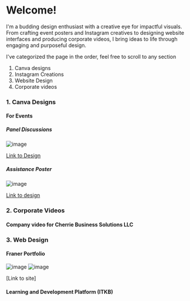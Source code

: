# Welcome!
I'm a budding design enthusiast with a creative eye for impactful visuals. From crafting event posters and Instagram creatives to designing website interfaces and producing corporate videos, I bring ideas to life through engaging and purposeful design.

I've categorized the page in the order, feel free to scroll to any section
1. Canva designs
2. Instagram Creations
3. Website Design
4. Corporate videos
   
### 1. Canva Designs
#### For Events
##### Panel Discussions
![image](https://github.com/user-attachments/assets/c5835b7e-3c5a-43ad-baef-281891f5886e)

[Link to Design](https://www.canva.com/design/DAGWQx6iCDE/AfpkaI8fJP7y0sRhelroiA/edit?utm_content=DAGWQx6iCDE&utm_campaign=designshare&utm_medium=link2&utm_source=sharebutton)

##### Assistance Poster
![image](https://github.com/user-attachments/assets/e21fe07d-5649-40a9-8863-2b34aaacab22)

[Link to design](https://www.canva.com/design/DAGUq5BUqhA/tt2naPUwQCbA1SQpRqPsZw/edit?utm_content=DAGUq5BUqhA&utm_campaign=designshare&utm_medium=link2&utm_source=sharebutton)

### 2. Corporate Videos
#### Company video for Cherrie Business Solutions LLC

### 3. Web Design
#### Franer Portfolio

![image](https://github.com/user-attachments/assets/1b9ae8c1-e6f7-4bd5-b45a-763e3a6f70db)
![image](https://github.com/user-attachments/assets/b8f02263-70e8-4d70-87d5-50de03947407)

[Link to site]

#### Learning and Development Platform (ITKB)




